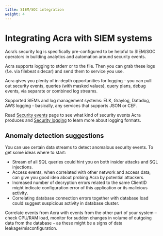 ```yaml
---
title: SIEM/SOC integration
weight: 4
---
```


# Integrating Acra with SIEM systems 

Acra’s security log is specifically pre-configured to be helpful to SIEM/SOC operators in building analytics and automation around security events.

Acra supports logging to stderr or to the file. Then you can grab these logs (f.e. via filebeat sidecar) and send them to service you use.

Acra gives you plenty of in-depth opportunities for logging – you can pull out security events, queries (with masked values), query plans, debug events, via separate or combined log streams.

Supported SIEMs and log management systems: ELK, Graylog, Datadog, AWS logging – basically, any services that supports JSON or CEF.

Read [Security events](/acra/security-controls/security-logging-and-events/security-events/) page to see what kind of security events Acra produces and [Security logging](/acra/security-controls/security-logging-and-events/security-logging/) to learn more about logging formats.


## Anomaly detection suggestions

You can use certain data streams to detect anomalous security events. To get some ideas where to start: 

* Stream of all SQL queries could hint you on both insider attacks and SQL injections.
* Access events, when correlated with other network and access data, can give you good idea about probing Acra by potential attackers. 
* Increased number of decryption errors related to the same ClientID might indicate configuration error of this application or its malicious activity.
* Correlating database connection errors together with database load could suggest suspicious activity in database cluster.

Correlate events from Acra with events from the other part of your system – check CPU/RAM load, monitor for sudden changes in volume of outgoing data from the database – as these might be a signs of data leakage/misconfiguration.
